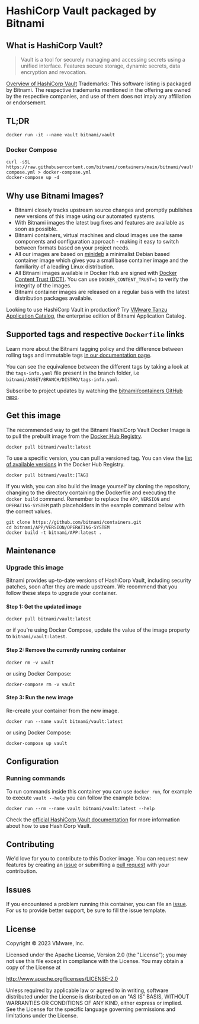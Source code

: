 # HashiCorp Vault packaged by Bitnami

## What is HashiCorp Vault?

> Vault is a tool for securely managing and accessing secrets using a unified interface. Features secure storage, dynamic secrets, data encryption and revocation.

[Overview of HashiCorp Vault](https://www.vaultproject.io/)
Trademarks: This software listing is packaged by Bitnami. The respective trademarks mentioned in the offering are owned by the respective companies, and use of them does not imply any affiliation or endorsement.

## TL;DR

```console
docker run -it --name vault bitnami/vault
```

### Docker Compose

```console
curl -sSL https://raw.githubusercontent.com/bitnami/containers/main/bitnami/vault/docker-compose.yml > docker-compose.yml
docker-compose up -d
```

## Why use Bitnami Images?

* Bitnami closely tracks upstream source changes and promptly publishes new versions of this image using our automated systems.
* With Bitnami images the latest bug fixes and features are available as soon as possible.
* Bitnami containers, virtual machines and cloud images use the same components and configuration approach - making it easy to switch between formats based on your project needs.
* All our images are based on [minideb](https://github.com/bitnami/minideb) a minimalist Debian based container image which gives you a small base container image and the familiarity of a leading Linux distribution.
* All Bitnami images available in Docker Hub are signed with [Docker Content Trust (DCT)](https://docs.docker.com/engine/security/trust/content_trust/). You can use `DOCKER_CONTENT_TRUST=1` to verify the integrity of the images.
* Bitnami container images are released on a regular basis with the latest distribution packages available.

Looking to use HashiCorp Vault in production? Try [VMware Tanzu Application Catalog](https://bitnami.com/enterprise), the enterprise edition of Bitnami Application Catalog.

## Supported tags and respective `Dockerfile` links

Learn more about the Bitnami tagging policy and the difference between rolling tags and immutable tags [in our documentation page](https://docs.bitnami.com/tutorials/understand-rolling-tags-containers/).

You can see the equivalence between the different tags by taking a look at the `tags-info.yaml` file present in the branch folder, i.e `bitnami/ASSET/BRANCH/DISTRO/tags-info.yaml`.

Subscribe to project updates by watching the [bitnami/containers GitHub repo](https://github.com/bitnami/containers).

## Get this image

The recommended way to get the Bitnami HashiCorp Vault Docker Image is to pull the prebuilt image from the [Docker Hub Registry](https://hub.docker.com/r/bitnami/vault).

```console
docker pull bitnami/vault:latest
```

To use a specific version, you can pull a versioned tag. You can view the [list of available versions](https://hub.docker.com/r/bitnami/vault/tags/) in the Docker Hub Registry.

```console
docker pull bitnami/vault:[TAG]
```

If you wish, you can also build the image yourself by cloning the repository, changing to the directory containing the Dockerfile and executing the `docker build` command. Remember to replace the `APP`, `VERSION` and `OPERATING-SYSTEM` path placeholders in the example command below with the correct values.

```console
git clone https://github.com/bitnami/containers.git
cd bitnami/APP/VERSION/OPERATING-SYSTEM
docker build -t bitnami/APP:latest .
```

## Maintenance

### Upgrade this image

Bitnami provides up-to-date versions of HashiCorp Vault, including security patches, soon after they are made upstream. We recommend that you follow these steps to upgrade your container.

#### Step 1: Get the updated image

```console
docker pull bitnami/vault:latest
```

or if you're using Docker Compose, update the value of the image property to `bitnami/vault:latest`.

#### Step 2: Remove the currently running container

```console
docker rm -v vault
```

or using Docker Compose:

```console
docker-compose rm -v vault
```

#### Step 3: Run the new image

Re-create your container from the new image.

```console
docker run --name vault bitnami/vault:latest
```

or using Docker Compose:

```console
docker-compose up vault
```

## Configuration

### Running commands

To run commands inside this container you can use `docker run`, for example to execute `vault --help` you can follow the example below:

```console
docker run --rm --name vault bitnami/vault:latest --help
```

Check the [official HashiCorp Vault documentation](https://www.vaultproject.io/) for more information about how to use HashiCorp Vault.

## Contributing

We'd love for you to contribute to this Docker image. You can request new features by creating an [issue](https://github.com/bitnami/containers/issues) or submitting a [pull request](https://github.com/bitnami/containers/pulls) with your contribution.

## Issues

If you encountered a problem running this container, you can file an [issue](https://github.com/bitnami/containers/issues/new/choose). For us to provide better support, be sure to fill the issue template.

## License

Copyright &copy; 2023 VMware, Inc.

Licensed under the Apache License, Version 2.0 (the "License");
you may not use this file except in compliance with the License.
You may obtain a copy of the License at

<http://www.apache.org/licenses/LICENSE-2.0>

Unless required by applicable law or agreed to in writing, software
distributed under the License is distributed on an "AS IS" BASIS,
WITHOUT WARRANTIES OR CONDITIONS OF ANY KIND, either express or implied.
See the License for the specific language governing permissions and
limitations under the License.
